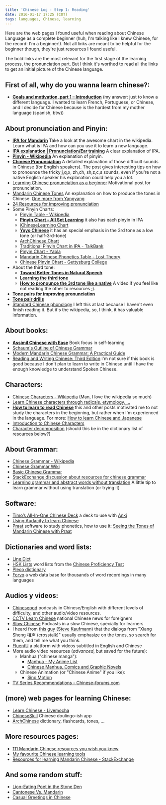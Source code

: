 ```yaml
---
title: 'Chinese Log - Step 1: Reading'
date: 2016-01-17 17:25 (COT)
tags: languages, Chinese, learning
---
```


Here are the web pages I found useful when reading about Chinese Language as a complete beginner (huh, I'm talking like I knew Chinese, for the record: I'm a beginner!). Not all links are meant to be helpful for the beginner though, they're just resources I found useful.

The bold links are the most relevant for the first stage of the learning process, the pronunciation part. But I think it's worthed to read all the links to get an initial picture of the Chinese language.

First of all, why do you wanna learn chinese?:
----------------------------------------------
- **[Goals and motivation, part 1 – Introduction](http://www.hackingchinese.com/goals-and-motivation-part-1-introduction/)** (my answer: just to know a different language. I wanted to learn French, Portuguese, or Chinese, and I decide for Chinese because is the hardest from my mother language (spanish, btw))

About pronunciation and Pinyin:
-------------------------------
- **[IPA for Mandarin](https://en.wikipedia.org/wiki/Help:IPA_for_Mandarin)** Take a look at the awesome chart in the wikipedia. Learn what is IPA and how can you use it to learn a new language.
- **[IPA explanation | Pronunciation/Ear training](https://fluent-forever.com/chapter3/)** A clear explanation of IPA.
- **[Pinyin - Wikipedia](https://en.wikipedia.org/wiki/Pinyin)** An explanation of pinyin.
- **[Chinese Pronunciation](http://www.sinosplice.com/learn-chinese/pronunciation-of-mandarin-chinese)** A detailed explanation of those difficult sounds in Chinese (for English speakers). The post gives interesting tips on how to pronounce the tricky j,q,x, zh,ch, sh,z,c,s sounds, even if you're not a native English speaker his explanation could help you a lot.
- [Learning Chinese pronunciation as a beginner](http://www.hackingchinese.com/learning-pronunciation-as-a-beginner/) Motivational post for pronunciation.
- [Mandarin Chinese Tones](https://www.youtube.com/watch?v=UuX9F5emdk0) An explanation on how to produce the tones in Chinese. [One more from Yangyang](https://www.youtube.com/watch?v=3wV8B4bx1lM)
- [24 Resources for improving pronunciation](http://www.hackingchinese.com/24-great-resources-for-improving-your-mandarin-pronunciation/)
- Some Pinyin Charts:
  - [Pinyin Table - Wikipedia](https://en.wikipedia.org/wiki/Pinyin_table)
  - **[Pinyin Chart - All Set Learning](http://resources.allsetlearning.com/chinese/pronunciation/Pinyin_chart)** it also has each pinyin in IPA
  - [iChineseLearning Chart](http://www.ichineselearning.com/learn/pinyin-chart.html)
  - **[Yoyo Chinese](http://www.yoyochinese.com/chinese-learning-tools/Mandarin-Chinese-pronunciation-lesson/pinyin-chart-table)** it has an special emphasis in the 3rd tone as a low tone (or half-3rd-tone)
  - [ArchChinese Chart](http://www.archchinese.com/chinese_pinyin.html)
  - [Traditional Pinyin Chart in IPA - TalkBank](http://talkbank.org/pinyin/Trad_chart_IPA.php)
  - [Pinyin Chart - Yabla](https://chinese.yabla.com/chinese-pinyin-chart.php)
  - [Mandarin Chinese Phonetics Table - Lost Theory](http://lost-theory.org/chinese/phonetics/)
  - [Chinese Pinyin Chart - Gettysburg College](http://public.gettysburg.edu/~jli/PinYinChart/ChinesePinYinChartM.html)
- About the third tone:
  - **[Toward Better Tones in Natural Speech](http://www.sinosplice.com/life/archives/2008/12/10/toward-better-tones-in-natural-speech)**
  - **[Learning the third tone](http://www.hackingchinese.com/learning-the-third-tone/)**
  - **[How to pronounce the 3rd tone like a native](https://www.youtube.com/watch?v=aAqayUpWr_o)** A video if you feel like not reading the other to resources ;).
- **[Tone pairs for improving pronunciation](http://www.hackingchinese.com/focusing-on-tone-pairs-to-improve-your-mandarin-pronunciation/)**
- **[Tone pair drills](http://www.sinosplice.com/learn-chinese/tone-pair-drills)**
- [Standard Chinese phonology](https://en.wikipedia.org/wiki/Standard_Chinese_phonology) I left this at last because I haven't even finish reading it. But it's the wikipedia, so, I think, it has valuable information.

About books:
------------
- **[Assimil Chinese with Ease](http://www.amazon.com/Assimil-Language-Courses-Chinese-compact/dp/0320006158)** Book focus in self-learning
- [Schaum's Outline of Chinese Grammar](http://www.amazon.com/Schaums-Outline-Chinese-Grammar-Claudia/dp/0071377646)
- [Modern Mandarin Chinese Grammar: A Practical Guide](http://www.amazon.com/Modern-Mandarin-Chinese-Grammar-Practical/dp/0415827140?tag=duckduckgo-ffab-20)
- [Reading and Writing Chinese: Third Edition](http://www.amazon.com/Reading-Writing-Chinese-Characters-Compounds/dp/080484299X) I'm not sure if this book is good because I don't plan to learn to write in Chinese until I have the enough knowledge to understand Spoken Chinese.

Characters:
-----------
- [Chinese Characters - Wikipedia](https://en.wikipedia.org/wiki/Chinese_characters) (Man, I love the wikipedia so much)
- [Learn Chinese characters through radicals, etymology, ...](http://www.learnchineseok.com/2012/05/write-chinese-radicals-symbol-letters.html)
- **[How to learn to read Chinese](http://languagelog.ldc.upenn.edu/nll/?p=189)** this and other posts motivated me to not study the characters in the beginning, but rather when I'm experienced in the language. For more: [How to learn Chinese and Japanese](http://languagelog.ldc.upenn.edu/nll/?p=10554)
- [Introduction to Chinese Characters](https://web.archive.org/web/20150618081452/http://www.zein.se/patrick/chinen9p.html)
- [Character decomposition](http://www.hanzicraft.com/) (should this be in the dictionary list of resources below?)

About Grammar:
--------------
- [Chinese Grammar - Wikipedia ](https://en.wikipedia.org/wiki/Chinese_grammar)
- [Chinese Grammar Wiki](http://resources.allsetlearning.com/chinese/grammar)
- [Basic Chinese Grammar](http://www.rci.rutgers.edu/~rsimmon/chingram/)
- [StackExchange discussion about resources for chinese grammar](http://chinese.stackexchange.com/questions/16246/descriptive-generative-grammar-of-mandarin)
- [Learning grammar and abstract words without translation](https://fluent-forever.com/learning-grammar-without-translation/) A little tip to learn grammar without using translation (or trying it)

Software:
---------
- [Timo’s All-In-One Chinese Deck](https://ankiweb.net/shared/info/235147699) a deck to use with [Anki](http://ankisrs.net/)
- [Using Audacity to learn Chinese](http://www.hackingchinese.com/using-audacity-to-learn-chinese-speaking-and-listening/)
- [Praat](http://www.fon.hum.uva.nl/praat/) software to study phonetics, how to use it: [Seeing the Tones of Mandarin Chinese with Praat](http://www.sinosplice.com/life/archives/2008/01/21/seeing-the-tones-of-mandarin-chinese-with-praat)

Dictionaries and word lists:
----------------------------
- [Line Dict](http://ce.linedict.com/dict.html#/cnen/home)
- [HSK Lists](http://www.hskhsk.com/word-lists.html) word lists from the [Chinese Proficiency Test](https://en.wikipedia.org/wiki/Hanyu_Shuiping_Kaoshi)
- [Pleco dictionary](http://www.pleco.com/)
- [Forvo](http://forvo.com/languages/zh/) a web data base for thousands of word recordings in many languages

Audios y videos:
----------------
- [Chinesepod](https://chinesepod.com/) podcasts in Chinese/English with different levels of difficulty, and other audio/video resources.
- [CCTV Learn Chinese](http://english.cntv.cn/learnchinese/) national Chinese news for foreigners
- [Slow Chinese](http://www.slow-chinese.com/) Podcasts in a slow Chinese, specially for learners
- I heard from [this guy (Steve Kaufmann)](https://www.youtube.com/watch?v=GjYXMFVOTmk) that the dialogs from "Xiang Sheng 相声 (crosstalk)" usually emphasize on the tones, so search for them, and tell me what you think.
- [FluentU](http://www.fluentu.com/) a platform with videos subtitled in English and Chinese
- More audio video resources (_advanced_, but saved for the future):
  - Manhua ("chinese manga"):
    - [Manhua - My Anime List](http://myanimelist.net/topmanga.php?type=manhua)
    - [Chinese Manhua, Comics and Graphic Novels](http://manga.about.com/od/recommendedreading/tp/ChineseManhua.htm)
  - Chinese Animation (or "Chinese Anime" if you like):
    - [Sino Motion](http://sinomotion.tumblr.com)
- [TV Series Recommendations - Chinese-forums.com](http://www.chinese-forums.com/index.php?/topic/24097-tv-series-recommendations-and-index-thread/)

(more) web pages for learning Chinese:
--------------------------------------
- [Learn Chinese - Livemocha](http://livemocha.com/pages/languages/learn-mandarin-chinese/)
- [ChineseSkill](http://www.chinese-skill.com/cs.html) Chinese doulingo-ish app
- [ArchChinese](http://www.archchinese.com/) dictionary, flashcards, tones, ...

More resources pages:
---------------------
- [111 Mandarin Chinese resources you wish you knew](http://www.iwillteachyoualanguage.com/resources/mandarin-chinese-resources/)
- [My favourite Chinese learning tools](https://eastasiastudent.net/china/mandarin/chinese-learning-tools/)
- [Resources for learning Mandarin Chinese - StackExchange](https://chinese.stackexchange.com/questions/1120/resources-for-learning-mandarin-chinese)

And some random stuff:
----------------
- [Lion-Eating Poet in the Stone Den](https://en.wikipedia.org/wiki/Lion-Eating_Poet_in_the_Stone_Den)
- [Cantonese Vs. Mandarin ](https://www.youtube.com/watch?v=e73btaVo868)
- [Casual Greetings in Chinese](http://popupchinese.com/lessons/absolute-beginners/casual-greetings-in-chinese)
